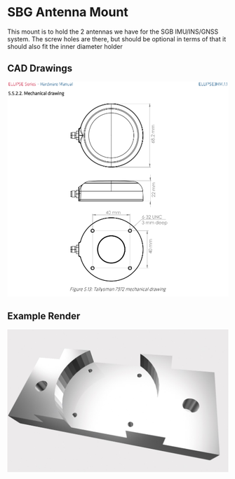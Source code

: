# SBG Antenna Mount

This mount is to hold the 2 antennas we have for the SGB IMU/INS/GNSS system.
The screw holes are there, but should be optional in terms of that it should
also fit the inner diameter holder

## CAD Drawings

![cad_drawings](./cad_drawings.png)

## Example Render

![antenna_mount](./antenna_mount.png)
